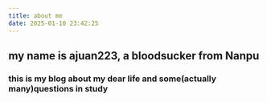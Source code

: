 ```yaml
---
title: about me
date: 2025-01-10 23:42:25
---
```


## my name is ajuan223, a bloodsucker from Nanpu

### this is my blog about my dear life and some(actually many)questions in study
